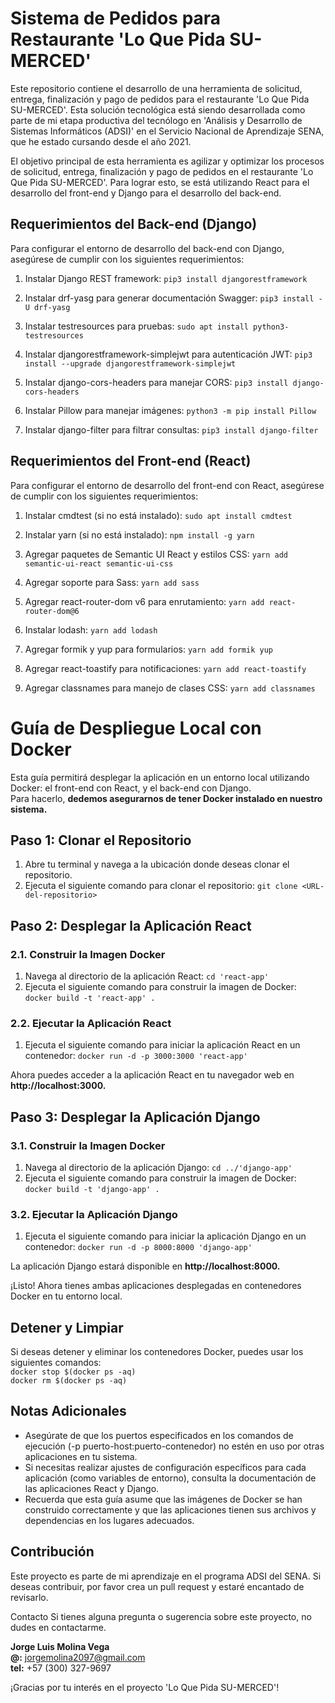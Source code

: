 # Sistema de Pedidos para Restaurante 'Lo Que Pida SU-MERCED'
Este repositorio contiene el desarrollo de una herramienta de solicitud, entrega, finalización y pago de pedidos para el restaurante 'Lo Que Pida SU-MERCED'. Esta solución tecnológica está siendo desarrollada como parte de mi etapa productiva del tecnólogo en 'Análisis y Desarrollo de Sistemas Informáticos (ADSI)' en el Servicio Nacional de Aprendizaje SENA, que he estado cursando desde el año 2021.

El objetivo principal de esta herramienta es agilizar y optimizar los procesos de solicitud, entrega, finalización y pago de pedidos en el restaurante 'Lo Que Pida SU-MERCED'. Para lograr esto, se está utilizando React para el desarrollo del front-end y Django para el desarrollo del back-end.

## Requerimientos del Back-end (Django)
Para configurar el entorno de desarrollo del back-end con Django, asegúrese de cumplir con los siguientes requerimientos:

1. Instalar Django REST framework: `pip3 install djangorestframework`

2. Instalar drf-yasg para generar documentación Swagger: `pip3 install -U drf-yasg`

3. Instalar testresources para pruebas: `sudo apt install python3-testresources`

4. Instalar djangorestframework-simplejwt para autenticación JWT: `pip3 install --upgrade djangorestframework-simplejwt`

5. Instalar django-cors-headers para manejar CORS: `pip3 install django-cors-headers`  

6. Instalar Pillow para manejar imágenes: `python3 -m pip install Pillow`

7. Instalar django-filter para filtrar consultas: `pip3 install django-filter`  



## Requerimientos del Front-end (React)
Para configurar el entorno de desarrollo del front-end con React, asegúrese de cumplir con los siguientes requerimientos:

1. Instalar cmdtest (si no está instalado): `sudo apt install cmdtest`
   
2. Instalar yarn (si no está instalado): `npm install -g yarn`
   
3. Agregar paquetes de Semantic UI React y estilos CSS: `yarn add semantic-ui-react semantic-ui-css`
   
4. Agregar soporte para Sass: `yarn add sass`
   
5. Agregar react-router-dom v6 para enrutamiento: `yarn add react-router-dom@6`
    
6. Instalar lodash: `yarn add lodash`
   
7. Agregar formik y yup para formularios: `yarn add formik yup`
   
8. Agregar react-toastify para notificaciones: `yarn add react-toastify`

9. Agregar classnames para manejo de clases CSS: `yarn add classnames`


# Guía de Despliegue Local con Docker  

Esta guía permitirá desplegar la aplicación en un entorno local utilizando Docker: el front-end con React, y el back-end con Django.  
Para hacerlo, **dedemos asegurarnos de tener Docker instalado en nuestro sistema.**

## Paso 1: Clonar el Repositorio  
1. Abre tu terminal y navega a la ubicación donde deseas clonar el repositorio.
2. Ejecuta el siguiente comando para clonar el repositorio: `git clone <URL-del-repositorio>`

## Paso 2: Desplegar la Aplicación React
### 2.1. Construir la Imagen Docker
1. Navega al directorio de la aplicación React: `cd 'react-app'`
2. Ejecuta el siguiente comando para construir la imagen de Docker: `docker build -t 'react-app' .`

### 2.2. Ejecutar la Aplicación React
1. Ejecuta el siguiente comando para iniciar la aplicación React en un contenedor: `docker run -d -p 3000:3000 'react-app'`

Ahora puedes acceder a la aplicación React en tu navegador web en **http://localhost:3000.**

## Paso 3: Desplegar la Aplicación Django
### 3.1. Construir la Imagen Docker  
1. Navega al directorio de la aplicación Django: `cd ../'django-app'`
2. Ejecuta el siguiente comando para construir la imagen de Docker: `docker build -t 'django-app' .`
### 3.2. Ejecutar la Aplicación Django  
1. Ejecuta el siguiente comando para iniciar la aplicación Django en un contenedor: `docker run -d -p 8000:8000 'django-app'`
   
La aplicación Django estará disponible en **http://localhost:8000.**

¡Listo! Ahora tienes ambas aplicaciones desplegadas en contenedores Docker en tu entorno local.

## Detener y Limpiar
Si deseas detener y eliminar los contenedores Docker, puedes usar los siguientes comandos:  
`docker stop $(docker ps -aq)`  
`docker rm $(docker ps -aq)`  

## Notas Adicionales
- Asegúrate de que los puertos especificados en los comandos de ejecución (-p puerto-host:puerto-contenedor) no estén en uso por otras aplicaciones en tu sistema.  
- Si necesitas realizar ajustes de configuración específicos para cada aplicación (como variables de entorno), consulta la documentación de las aplicaciones React y Django.  
- Recuerda que esta guía asume que las imágenes de Docker se han construido correctamente y que las aplicaciones tienen sus archivos y dependencias en los lugares adecuados.

    

## Contribución
Este proyecto es parte de mi aprendizaje en el programa ADSI del SENA. Si deseas contribuir, por favor crea un pull request y estaré encantado de revisarlo.

Contacto
Si tienes alguna pregunta o sugerencia sobre este proyecto, no dudes en contactarme.

**Jorge Luis Molina Vega**  
**@:** jorgemolina2097@gmail.com  
**tel:** +57 (300) 327-9697  

¡Gracias por tu interés en el proyecto 'Lo Que Pida SU-MERCED'!
